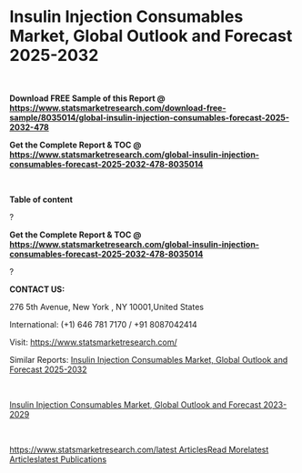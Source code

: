 <h1>Insulin Injection Consumables Market, Global Outlook and Forecast 2025-2032</h1><br/><p><strong>Download FREE Sample of this Report @ <a href="https://www.statsmarketresearch.com/download-free-sample/8035014/global-insulin-injection-consumables-forecast-2025-2032-478">https://www.statsmarketresearch.com/download-free-sample/8035014/global-insulin-injection-consumables-forecast-2025-2032-478</a></strong></p>
 
 
 
 <div><b>Get the Complete Report & TOC @ <a href="https://www.statsmarketresearch.com/global-insulin-injection-consumables-forecast-2025-2032-478-8035014">https://www.statsmarketresearch.com/global-insulin-injection-consumables-forecast-2025-2032-478-8035014</a></b></div>
 
 
 
 <p><br />
 
 <b>Table of content</b></p>
 
 
 
 <p>? </p>
 
 
 
 <div><b>Get the Complete Report & TOC @ <a href="https://www.statsmarketresearch.com/global-insulin-injection-consumables-forecast-2025-2032-478-8035014">https://www.statsmarketresearch.com/global-insulin-injection-consumables-forecast-2025-2032-478-8035014</a></b></div>
 
 
 
 <p>? </p>
 
 
 
 <p><b>CONTACT US:</b><br />
 
 276 5th Avenue, New York , NY 10001,United States<br />
 
 International: (+1) 646 781 7170 / +91 8087042414<br />
 
 Visit: <a href="https://www.statsmarketresearch.com/">https://www.statsmarketresearch.com/</a><br />
 
 Similar Reports: <a href="https://www.statsmarketresearch.com/global-insulin-injection-consumables-forecast-2025-2032-478-8035014">Insulin Injection Consumables Market, Global Outlook and Forecast 2025-2032</a><br />
 
 <br />
 
 <a href="https://www.statsmarketresearch.com/global-insulin-injection-consumables-forecast-2025-2032-478-8035014">Insulin Injection Consumables Market, Global Outlook and Forecast 2023-2029</a><br />
 
 <br />
 
 <a href="https://gyeongbokgung.com">https://www.statsmarketresearch.com/</a><a href="https://hallyeomaritime.com">latest Articles</a><a href="https://jingwansa.com">Read More</a><a href="https://nguoiviet.jp/">latest Articles</a><a href="https://www.intelmarketresearch.com/">latest Publications</a></p>